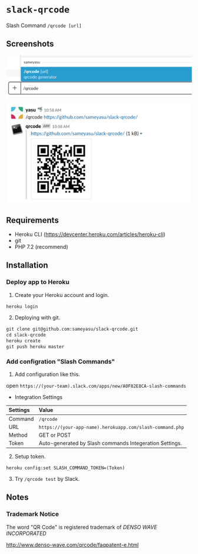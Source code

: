 # `slack-qrcode`

Slash Command `/qrcode [url]`

## Screenshots

![Usage](https://github.com/sameyasu/slack-qrcode/blob/master/screenshots/usage.png)

![Example](https://github.com/sameyasu/slack-qrcode/blob/master/screenshots/example.png)

## Requirements

 - Heroku CLI (https://devcenter.heroku.com/articles/heroku-cli)
 - git
 - PHP 7.2 (recommend)

## Installation

### Deploy app to Heroku

1. Create your Heroku account and login.

```
heroku login
```

2. Deploying with git.

```
git clone git@github.com:sameyasu/slack-qrcode.git
cd slack-qrcode
heroku create
git push heroku master
```

### Add configration "Slash Commands"

1. Add configuration like this.

open `https://(your-team).slack.com/apps/new/A0F82E8CA-slash-commands`

- Integration Settings

|Settings|Value|
|:---|:---|
|Command|`/qrcode`|
|URL|`https://(your-app-name).herokuapp.com/slash-command.php`|
|Method|GET or POST|
|Token|Auto-generated by Slash commands Integeration Settings.|

2. Setup token.

```
heroku config:set SLASH_COMMAND_TOKEN=(Token)
```

3. Try `/qrcode test` by Slack.

## Notes

### Trademark Notice

The word "QR Code" is registered trademark of *DENSO WAVE INCORPORATED*

http://www.denso-wave.com/qrcode/faqpatent-e.html
